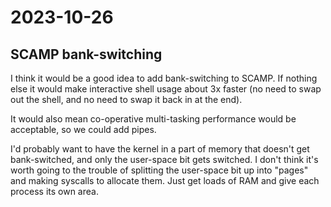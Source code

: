 # 2023-10-26

## SCAMP bank-switching

I think it would be a good idea to add bank-switching to SCAMP. If nothing else it would
make interactive shell usage about 3x faster (no need to swap out the shell,
and no need to swap it back in at the end).

It would also mean co-operative multi-tasking performance would be acceptable, so we could
add pipes.

I'd probably want to have the kernel in a part of memory that doesn't get bank-switched,
and only the user-space bit gets switched. I don't think it's worth going to the trouble
of splitting the user-space bit up into "pages" and making syscalls to allocate them.
Just get loads of RAM and give each process its own area.
